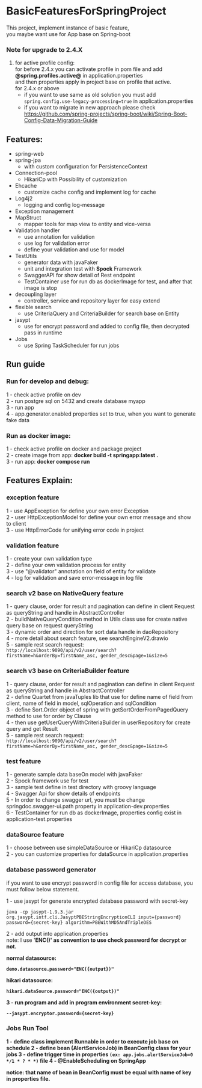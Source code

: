 # BasicFeaturesForSpringProject

This project, implement instance of basic feature, <br> you maybe want use for App base on Spring-boot <br>

### Note for upgrade to 2.4.X 
1) for active profile config: <br>
for before 2.4.x you can activate profile in pom file and add <b>@spring.profiles.active@</b> in application.properties <br>
and then properties apply in project base on profile that active. <br>
for 2.4.x or above
    - if you want to use same as old solution you must add ```spring.config.use-legacy-processing=true``` in application.properties
    - if you want to migrate in new approach please check https://github.com/spring-projects/spring-boot/wiki/Spring-Boot-Config-Data-Migration-Guide


## Features: 
- spring-web
- spring-jpa
    - with custom configuration for PersistenceContext
- Connection-pool
    - HikariCp with Possibility of customization
- Ehcache 
    - customize cache config and implement log for cache
- Log4j2 
    - logging and config log-message
- Exception management
- MapStruct
    - mapper tools for map view to entity and vice-versa
- Validation handler
    - use annotation for validation
    - use log for validation error
    - define your validation and use for model
- TestUtils
  - generator data with javaFaker
  - unit and integration test with <b>Spock</b> Framework
  - SwaggerAPI for show detail of Rest endpoint
  - TestContainer use for run db as dockerImage for test, and after that image is stop
- decoupling layer
    - controller, service and repository layer for easy extend
- flexible search
    - use CriteriaQuery and CriteriaBuilder for search base on Entity
- jasypt
    - use for encrypt password and added to config file, then decrypted pass in runtime
- Jobs
    - use Spring TaskScheduler for run jobs 

## Run guide
### Run for develop and debug: <br>
1 - check active profile on dev <br>
2 - run postgre sql on 5432 and create database myapp <br>
3 - run app <br>
4 - app.generator.enabled properties set to true, when you want to generate fake data <br>

### Run as docker image: <br>
1 - check active profile on docker and package project <br>
2 - create image from app: <b>docker build -t springapp:latest . </b>
<br>
3 - run app: <b>docker compose run</b> <br>


## Features Explain: 
### exception feature

1 - use AppException for define your own error Exception <br>
2 - user HttpExceptionModel for define your own error message and show to client <br>
3 - use HttpErrorCode for unifying error code in project <br>

### validation feature

1 - create your own validation type <br>
2 - define your own validation process for entity <br>
3 - use "@validator" annotation on field of entity for validate <br>
4 - log for validation and save error-message in log file <br>

### search v2 base on NativeQuery feature
1 - query clause, order for result and pagination can define in client Request as queryString and handle in AbstractController <br>
2 - buildNativeQueryCondition method in Utils class use for create native query base on request queryString <br>
3 - dynamic order and direction for sort data handle in daoRepository <br>
4 - more detail about search feature, see searchEngineV2.drawio <br> 
5 - sample rest search request: <br>
```http://localhost:9090/api/v2/user/search?firstName=h&orderBy=firstName_asc, gender_desc&page=1&size=5```

### search v3 base on CriteriaBuilder feature
1 - query clause, order for result and pagination can define in client Request as queryString and handle in AbstractController <br>
2 - define Quartet from javaTuples lib that use for define name of field from client, name of field in model, sqlOperation and sqlCondition <br>
3 - define Sort.Order object of spring with getSortOrderFromPagedQuery method to use for order by Clause<br>
4 - then use getUserQueryWithCriteriaBuilder in userRepository for create query and get Result<br>
5 - sample rest search request: <br>
```http://localhost:9090/api/v2/user/search?firstName=h&orderBy=firstName_asc, gender_desc&page=1&size=5```

### test feature
1 - generate sample data baseOn model with javaFaker <br>
2 - Spock framework use for test <br>
3 - sample test define in test directory with groovy language <br>
4 - Swagger Api for show details of endpoints <br>
5 - In order to change swagger url, you must be change springdoc.swagger-ui.path property in application-dev.properties <br>
6 - TestContainer for run db as dockerImage, properties config exist in application-test.properties <br>

### dataSource feature
1 - choose between use simpleDataSource or HikariCp datasource <br>
2 - you can customize properties for dataSource in application.properties

### database password generator
if you want to use encrypt password in config file for access database, you must follow below statement. <br>

1 - use jasypt for generate encrypted database password with secret-key
~~~
java -cp jasypt-1.9.3.jar org.jasypt.intf.cli.JasyptPBEStringEncryptionCLI input={password} password={secret-key} algorithm=PBEWithMD5AndTripleDES
~~~
2 - add output into application.properties <br>
note: I use '<b>ENC()<b>' as convention to use check password for decrypt or not. <br>

normal datasource:
~~~
demo.datasource.password="ENC({output})"
~~~
hikari datasource:
~~~
hikari.dataSource.password="ENC({output})"
~~~
3 - run program and add in program environment secret-key:
~~~
--jasypt.encryptor.password={secret-key}
~~~

### Jobs Run Tool
1 - define class implement Runnable in order to execute job base on schedule 
2 - define bean (AlertServiceJob) in BeanConfig class for your jobs
3 - define trigger time in properties ```(ex: app.jobs.alertServiceJob=0 */1 * ? * *)``` file
4 - @EnableScheduling on SpringApp

notice: that name of bean in BeanConfig must be equal with name of key in properties file.
